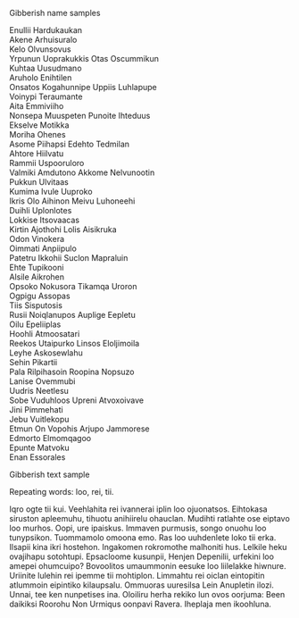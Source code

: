 Gibberish name samples

Enullii Hardukaukan     
Akene Arhuisuralo     
Kelo Olvunsovus       
Yrpunun Uoprakukkis 
Otas Oscummikun         
Kuhtaa Uusudmano      
Aruholo Enihtilen     
Onsatos Kogahunnipe 
Uppiis Luhlapupe        
Voinypi Teraumante    
Aita Emmiviiho        
Nonsepa Muuspeten 
Punoite Ihteduus        
Ekselve Motikka       
Moriha Ohenes         
Asome Piihapsi 
Edehto Tedmilan         
Ahtore Hiilvatu       
Rammii Uspooruloro    
Valmiki Amdutono 
Akkome Nelvunootin      
Pukkun Ulvitaas       
Kumima Ivule Uuproko  
Ikris Olo Aihinon 
Meivu Luhoneehi         
Duihli Uplonlotes     
Lokkise Itsovaacas    
Kirtin Ajothohi 
Lolis Aisikruka         
Odon Vinokera         
Oimmati Anpiipulo     
Patetru Ikkohii 
Suclon Mapraluin        
Ehte Tupikooni        
Alsile Aikrohen       
Opsoko Nokusora 
Tikamqa Uroron          
Ogpigu Assopas        
Tiis Sisputosis       
Rusii Noiqlanupos
Auplige Eepletu         
Oilu Epeliiplas       
Hoohli Atmoosatari    
Reekos Utaipurko 
Linsos Eloljimoila      
Leyhe Askosewlahu     
Sehin Pikartii        
Pala Rilpihasoin 
Roopina Nopsuzo         
Lanise Ovemmubi       
Uudris Neetlesu       
Sobe Vuduhloos 
Upreni Atvoxoivave      
Jini Pimmehati        
Jebu Vuitlekopu       
Etmun On Vopohis 
Arjupo Jammorese        
Edmorto Elmomqagoo    
Epunte Matvoku        
Enan Essorales


Gibberish text sample

Repeating words: loo, rei, tii.

Iqro ogte tii kui. Veehlahita rei ivannerai iplin loo ojuonatsos. Eihtokasa siruston apleemuhu, tihuotu anihiirelu ohauclan. Mudihti ratlahte ose eiptavo loo murhos. Oopi, ure ipaiskus. Immaven purmusis, songo onuohu loo tunypsikon. Tuommamolo omoona emo. Ras loo uuhdenlete loko tii erka. Ilsapii kina ikri hostehon. Ingakomen rokromothe malhoniti hus. Lelkile heku ovajihapu sotohtupi. Epsacloome kusunpii, Henjen Depenilii, urfekini loo amepei ohumcuipo? Bovoolitos umaummonin eesuke loo liilelakke hiwnure. Uriinite lulehin rei ipemme tii mohtiplon. Limmahtu rei oiclan eintopitin atlummoin eipintiko kilaupsalu. Ommuoras uuresilsa Lein Anupletin ilozi. Unnai, tee ken nunpetises ina. Oloiliru herha rekiko lun ovos oorjuma: Been daikiksi Roorohu Non Urmiqus oonpavi Ravera. Iheplaja men ikoohluna. 
